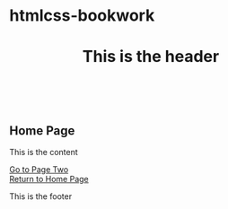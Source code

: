 # htmlcss-bookwork
<html>
  <head>
    <link href="./css/style.css" rel="stylesheet" type="text/css">
  </head>
<body>
  <div id="wrapper">
     <header>
       <h1> This is the header</h1>
    </header>
    <div id="content">
      <br>
      <h2><strong>Home Page</strong></h2>
      <p>This is the content</p>
      <a href="./pagetwo.html">Go to Page Two</a><br>
      <a href="https://github.com/ophelietta/htmlcss-bookwork/blob/master/README.md">Return to Home Page</a><br>
       </div>
  <footer>
    <p>This is the footer</p>
    </footer>
  </div>
</body>
</html>    
      
    
